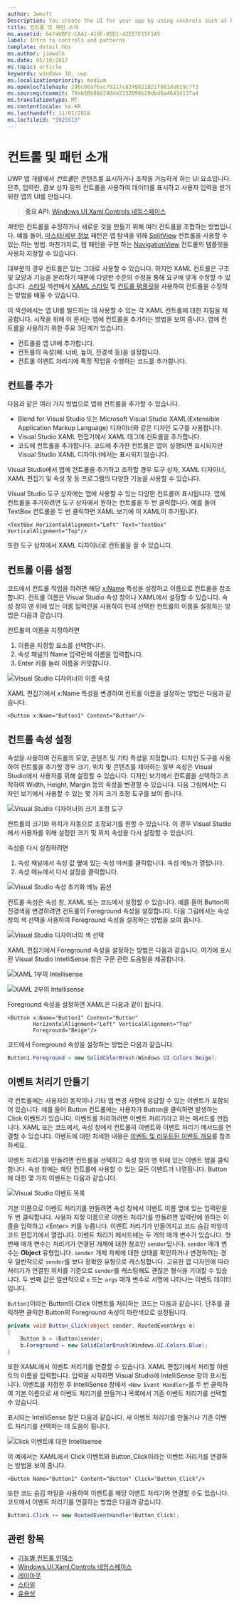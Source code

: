 ```yaml
---
author: Jwmsft
Description: You create the UI for your app by using controls such as buttons, text boxes, and combo boxes to display data and get user input. Here, we show you how to add controls to your app.
title: 컨트롤 및 패턴 소개
ms.assetid: 64740BF2-CAA1-419E-85D1-42EE7E15F1A5
label: Intro to controls and patterns
template: detail.hbs
ms.author: jimwalk
ms.date: 05/19/2017
ms.topic: article
keywords: windows 10, uwp
ms.localizationpriority: medium
ms.openlocfilehash: 290c06a7bac75217c8249821821f081da619c7f3
ms.sourcegitcommit: 70ab58b88d248de2332096b20dbd6a4643d137a4
ms.translationtype: MT
ms.contentlocale: ko-KR
ms.lasthandoff: 11/01/2018
ms.locfileid: "5925513"
---
```

# <a name="intro-to-controls-and-patterns"></a>컨트롤 및 패턴 소개

UWP 앱 개발에서 *컨트롤*은 콘텐츠를 표시하거나 조작을 가능하게 하는 UI 요소입니다. 단추, 입력란, 콤보 상자 등의 컨트롤을 사용하여 데이터를 표시하고 사용자 입력을 받기 위한 앱의 UI를 만듭니다.

> **중요 API**: [Windows.UI.Xaml.Controls 네임스페이스](https://msdn.microsoft.com/library/windows/apps/windows.ui.xaml.controls.aspx)

*패턴*은 컨트롤을 수정하거나 새로운 것을 만들기 위해 여러 컨트롤을 조합하는 방법입니다. 예를 들어, [마스터/세부 정보](master-details.md) 패턴은 앱 탐색을 위해 [SplitView](split-view.md) 컨트롤을 사용할 수 있는 하는 방법. 마찬가지로, 탭 패턴을 구현 하는 [NavigationView](navigationview.md) 컨트롤의 템플릿을 사용자 지정할 수 있습니다.

대부분의 경우 컨트롤은 있는 그대로 사용할 수 있습니다. 하지만 XAML 컨트롤은 구조 및 모양과 기능을 분리하기 때문에 다양한 수준의 수정을 통해 요구에 맞게 수정할 수 있습니다. [스타일](../style/index.md) 섹션에서 [XAML 스타일](xaml-styles.md) 및 [컨트롤 템플릿](control-templates.md)을 사용하여 컨트롤을 수정하는 방법을 배울 수 있습니다.

이 섹션에서는 앱 UI를 빌드하는 데 사용할 수 있는 각 XAML 컨트롤에 대한 지침을 제공합니다. 시작을 위해 이 문서는 앱에 컨트롤을 추가하는 방법을 보여 줍니다. 앱에 컨트롤을 사용하기 위한 주요 3단계가 있습니다.

- 컨트롤을 앱 UI에 추가합니다.
- 컨트롤의 속성(예: 너비, 높이, 전경색 등)을 설정합니다.
- 컨트롤 이벤트 처리기에 특정 작업을 수행하는 코드를 추가합니다. 

## <a name="add-a-control"></a>컨트롤 추가
다음과 같은 여러 가지 방법으로 앱에 컨트롤을 추가할 수 있습니다.
 
- Blend for Visual Studio 또는 Microsoft Visual Studio XAML(Extensible Application Markup Language) 디자이너와 같은 디자인 도구를 사용합니다. 
- Visual Studio XAML 편집기에서 XAML 태그에 컨트롤을 추가합니다. 
- 코드에 컨트롤을 추가합니다. 코드에 추가한 컨트롤은 앱이 실행되면 표시되지만 Visual Studio XAML 디자이너에서는 표시되지 않습니다.

Visual Studio에서 앱에 컨트롤을 추가하고 조작할 경우 도구 상자, XAML 디자이너, XAML 편집기 및 속성 창 등 프로그램의 다양한 기능을 사용할 수 있습니다. 

Visual Studio 도구 상자에는 앱에 사용할 수 있는 다양한 컨트롤이 표시됩니다. 앱에 컨트롤을 추가하려면 도구 상자에서 원하는 컨트롤을 두 번 클릭합니다. 예를 들어 TextBox 컨트롤을 두 번 클릭하면 XAML 보기에 이 XAML이 추가됩니다. 

```xaml
<TextBox HorizontalAlignment="Left" Text="TextBox" VerticalAlignment="Top"/>
```

또한 도구 상자에서 XAML 디자이너로 컨트롤을 끌 수 있습니다.

## <a name="set-the-name-of-a-control"></a>컨트롤 이름 설정

코드에서 컨트롤 작업을 하려면 해당 [x:Name](../../xaml-platform/x-name-attribute.md) 특성을 설정하고 이름으로 컨트롤을 참조합니다. 컨트롤 이름은 Visual Studio 속성 창이나 XAML에서 설정할 수 있습니다. 속성 창의 맨 위에 있는 이름 입력란을 사용하여 현재 선택한 컨트롤의 이름을 설정하는 방법은 다음과 같습니다.

컨트롤의 이름을 지정하려면
1. 이름을 지정할 요소를 선택합니다.
2. 속성 패널의 Name 입력란에 이름을 입력합니다.
3. Enter 키를 눌러 이름을 커밋합니다.

![Visual Studio 디자이너의 이름 속성](images/add-controls-control-name-designer.png)

XAML 편집기에서 x:Name 특성을 변경하여 컨트롤 이름을 설정하는 방법은 다음과 같습니다.

```xaml
<Button x:Name="Button1" Content="Button"/>
```

## <a name="set-the-control-properties"></a>컨트롤 속성 설정 

속성을 사용하여 컨트롤의 모양, 콘텐츠 및 기타 특성을 지정합니다. 디자인 도구를 사용하여 컨트롤을 추가할 경우 크기, 위치 및 콘텐츠를 제어하는 일부 속성은 Visual Studio에서 사용자를 위해 설정할 수 있습니다. 디자인 보기에서 컨트롤을 선택하고 조작하여 Width, Height, Margin 등의 속성을 변경할 수 있습니다. 다음 그림에서는 디자인 보기에서 사용할 수 있는 몇 가지 크기 조정 도구를 보여 줍니다. 

![Visual Studio 디자이너의 크기 조정 도구](images/add-controls-resizing-designer.png)

컨트롤의 크기와 위치가 자동으로 조정되기를 원할 수 있습니다. 이 경우 Visual Studio에서 사용자를 위해 설정한 크기 및 위치 속성을 다시 설정할 수 있습니다.

속성을 다시 설정하려면
1. 속성 패널에서 속성 값 옆에 있는 속성 마커를 클릭합니다. 속성 메뉴가 열립니다.
2. 속성 메뉴에서 다시 설정을 클릭합니다.

![Visual Studio 속성 초기화 메뉴 옵션](images/add-controls-property-reset.png)

컨트롤 속성은 속성 창, XAML 또는 코드에서 설정할 수 있습니다. 예를 들어 Button의 전경색을 변경하려면 컨트롤의 Foreground 속성을 설정합니다. 다음 그림에서는 속성 창의 색 선택을 사용하여 Foreground 속성을 설정하는 방법을 보여 줍니다. 

![Visual Studio 디자이너의 색 선택](images/add-controls-foreground-designer.png)

XAML 편집기에서 Foreground 속성을 설정하는 방법은 다음과 같습니다. 여기에 표시된 Visual Studio IntelliSense 창은 구문 관련 도움말을 제공합니다. 

![XAML 1부의 Intellisense](images/add-controls-foreground-xaml.png)

![XAML 2부의 Intellisense](images/add-controls-foreground-xaml-2.png)

Foreground 속성을 설정하면 XAML은 다음과 같이 됩니다. 

```xaml
<Button x:Name="Button1" Content="Button" 
        HorizontalAlignment="Left" VerticalAlignment="Top"
        Foreground="Beige"/>
```

코드에서 Foreground 속성을 설정하는 방법은 다음과 같습니다. 

```csharp
Button1.Foreground = new SolidColorBrush(Windows.UI.Colors.Beige);
```

## <a name="create-an-event-handler"></a>이벤트 처리기 만들기 

각 컨트롤에는 사용자의 동작이나 기타 앱 변경 사항에 응답할 수 있는 이벤트가 포함되어 있습니다. 예를 들어 Button 컨트롤에는 사용자가 Button을 클릭하면 발생하는 Click 이벤트가 있습니다. 이벤트를 처리하려면 이벤트 처리기라고 하는 메서드를 만듭니다. XAML 또는 코드에서, 속성 창에서 컨트롤의 이벤트와 이벤트 처리기 메서드를 연결할 수 있습니다. 이벤트에 대한 자세한 내용은 [이벤트 및 라우트된 이벤트 개요](../../xaml-platform/events-and-routed-events-overview.md)를 참조하세요.

이벤트 처리기를 만들려면 컨트롤을 선택하고 속성 창의 맨 위에 있는 이벤트 탭을 클릭합니다. 속성 창에는 해당 컨트롤에 사용할 수 있는 모든 이벤트가 나열됩니다. Button에 대한 몇 가지 이벤트는 다음과 같습니다.

![Visual Studio 이벤트 목록](images/add-controls-add-event-designer.png)

기본 이름으로 이벤트 처리기를 만들려면 속성 창에서 이벤트 이름 옆에 있는 입력란을 두 번 클릭합니다. 사용자 지정 이름으로 이벤트 처리기를 만들려면 입력란에 원하는 이름을 입력하고 &lt;Enter&gt; 키를 누릅니다. 이벤트 처리기가 만들어지고 코드 숨김 파일이 코드 편집기에서 열립니다. 이벤트 처리기 메서드에는 두 개의 매개 변수가 있습니다. 첫 번째 매개 변수는 처리기가 연결된 개체에 대한 참조인 `sender`입니다. `sender` 매개 변수는 **Object** 유형입니다. `sender` 개체 자체에 대한 상태를 확인하거나 변경하려는 경우 일반적으로 `sender`를 보다 정확한 유형으로 캐스팅합니다. 고유한 앱 디자인에 따라 처리기가 연결된 위치를 기준으로 `sender`를 캐스팅해도 괜찮은 형식을 기대할 수 있습니다. 두 번째 값은 일반적으로 `e` 또는 `args` 매개 변수로 서명에 나타나는 이벤트 데이터입니다.

`Button1`이라는 Button의 Click 이벤트를 처리하는 코드는 다음과 같습니다. 단추를 클릭하면 클릭한 Button의 Foreground 속성이 파란색으로 설정됩니다. 

```csharp
private void Button_Click(object sender, RoutedEventArgs e)
{
    Button b = (Button)sender;
    b.Foreground = new SolidColorBrush(Windows.UI.Colors.Blue);
}
```

또한 XAML에서 이벤트 처리기를 연결할 수 있습니다. XAML 편집기에서 처리할 이벤트의 이름을 입력합니다. 입력을 시작하면 Visual Studio에 IntelliSense 창이 표시됩니다. 이벤트를 지정한 후 IntelliSense 창에서 `<New Event Handler>`를 두 번 클릭하여 기본 이름으로 새 이벤트 처리기를 만들거나 목록에서 기존 이벤트 처리기를 선택할 수 있습니다. 

표시되는 IntelliSense 창은 다음과 같습니다. 새 이벤트 처리기를 만들거나 기존 이벤트 처리기를 선택하는 데 도움이 됩니다.

![Click 이벤트에 대한 Intellisense](images/add-controls-add-event-xaml.png)

이 예에서는 XAML에서 Click 이벤트와 Button_Click이라는 이벤트 처리기를 연결하는 방법을 보여 줍니다. 

```xaml
<Button Name="Button1" Content="Button" Click="Button_Click"/>
```

또한 코드 숨김 파일을 사용하여 이벤트를 해당 이벤트 처리기와 연결할 수도 있습니다. 코드에서 이벤트 처리기를 연결하는 방법은 다음과 같습니다.

```csharp
Button1.Click += new RoutedEventHandler(Button_Click);
```

## <a name="related-topics"></a>관련 항목

-   [기능별 컨트롤 인덱스](controls-by-function.md)
-   [Windows.UI.Xaml.Controls 네임스페이스](https://msdn.microsoft.com/library/windows/apps/windows.ui.xaml.controls.aspx)
-   [레이아웃](../layout/index.md)
-   [스타일](../style/index.md)
-   [유용성](../usability/index.md)
